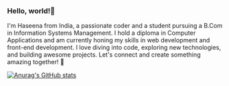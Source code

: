 ### Hello, world!👋 
I'm Haseena from India, a passionate coder and a student pursuing a B.Com in Information Systems Management. I hold a diploma in Computer Applications and am currently honing my skills in web development and front-end development. I love diving into code, exploring new technologies, and building awesome projects. Let's connect and create something amazing together! 🌟

[![Anurag's GitHub stats](https://github-readme-stats.vercel.app/api?username=haseenabarkath)](https://github.com/anuraghazra/github-readme-stats)
